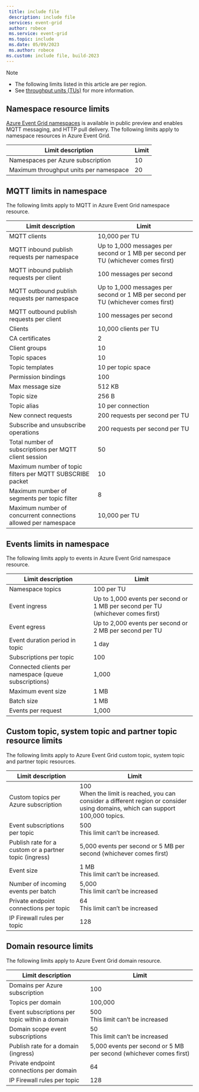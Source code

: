 ```yaml
---
 title: include file
 description: include file
 services: event-grid
 author: robece
 ms.service: event-grid
 ms.topic: include
 ms.date: 05/09/2023
 ms.author: robece
ms.custom: include file, build-2023
---
```


> [!NOTE]
> - The following limits listed in this article are per region.
> - See [throughput units (TUs)](../concepts-pull-delivery.md#throughput-units) for more information.

## Namespace resource limits

[Azure Event Grid namespaces](../concepts-pull-delivery.md#namespaces) is available in public preview and enables MQTT messaging, and HTTP pull delivery.
The following limits apply to namespace resources in Azure Event Grid.

| Limit description                      | Limit |
|----------------------------------------|-------|
| Namespaces per Azure subscription      | 10    |
| Maximum throughput units per namespace | 20    |

## MQTT limits in namespace

The following limits apply to MQTT in Azure Event Grid namespace resource.

| Limit description                            | Limit                                                                             |
|----------------------------------------------|-----------------------------------------------------------------------------------|
| MQTT clients                                 | 10,000 per TU                                                                     |
| MQTT inbound publish requests per namespace  | Up to 1,000 messages per second or 1 MB per second per TU (whichever comes first) |
| MQTT inbound publish requests per client     | 100 messages per second                                                           |
| MQTT outbound publish requests per namespace | Up to 1,000 messages per second or 1 MB per second per TU (whichever comes first) |
| MQTT outbound publish requests per client    | 100 messages per second                                                           |
| Clients                                      | 10,000 clients per TU                                                             |
| CA certificates                              | 2                                                                                 |
| Client groups                                | 10                                                                                |
| Topic spaces                                 | 10                                                                                |
| Topic templates                              | 10 per topic space                                                                                |
| Permission bindings                          | 100                                                                               |
| Max message size                             | 512 KB                                                                            |
| Topic size                                   | 256 B                                                                             |
| Topic alias                                  | 10 per connection                                                                  |
| New connect requests                         | 200 requests per second per TU                                                    |
| Subscribe and unsubscribe operations         | 200 requests per second per TU                                                    |
| Total number of subscriptions per MQTT client session | 50                                                                                |
| Maximum number of topic filters per MQTT SUBSCRIBE packet                             | 10                                                                                |
| Maximum number of segments per topic filter                             | 8                                                                               |
| Maximum number of concurrent connections allowed per namespace | 10,000 per TU                                                   |

## Events limits in namespace

The following limits apply to events in Azure Event Grid namespace resource.

| Limit description                                     | Limit                                                                              |
|-------------------------------------------------------|------------------------------------------------------------------------------------|
| Namespace topics                                      | 100 per TU                                                                         |
| Event ingress                                         | Up to 1,000 events per second or 1 MB per second per TU (whichever comes first)    |
| Event egress                                          | Up to 2,000 events per second or 2 MB per second per TU                            |
| Event duration period in topic                        | 1 day                                                                              |
| Subscriptions per topic                               | 100                                                                                |
| Connected clients per namespace (queue subscriptions) | 1,000                                                                              |
| Maximum event size                                    | 1 MB                                                                               |
| Batch size                                            | 1 MB                                                                               |
| Events per request                                    | 1,000                                                                              |

## Custom topic, system topic and partner topic resource limits

The following limits apply to Azure Event Grid custom topic, system topic and partner topic resources.

| Limit description                                      | Limit                                                                                                                               |
|--------------------------------------------------------|-------------------------------------------------------------------------------------------------------------------------------------|
| Custom topics per Azure subscription                   | 100<br/>When the limit is reached, you can consider a different region or consider using domains, which can support 100,000 topics. |
| Event subscriptions per topic                          | 500<br/>This limit can’t be increased.                                                                                              |
| Publish rate for a custom or a partner topic (ingress) | 5,000 events per second or 5 MB per second (whichever comes first)                                                                  |
| Event size                                             | 1 MB<br/>This limit can’t be increased.                                                                                             |
| Number of incoming events per batch                    | 5,000<br/>This limit can’t be increased                                                                                             |
| Private endpoint connections per topic                 | 64<br/>This limit can’t be increased                                                                                                |
| IP Firewall rules per topic                            | 128                                                                                                                                 |

## Domain resource limits

The following limits apply to Azure Event Grid domain resource.

| Limit description                             | Limit                                                              |
|-----------------------------------------------|--------------------------------------------------------------------|
| Domains per Azure subscription                | 100                                                                |
| Topics per domain                             | 100,000                                                            |
| Event subscriptions per topic within a domain | 500<br/>This limit can’t be increased                              |
| Domain scope event subscriptions              | 50<br/>This limit can’t be increased                               |
| Publish rate for a domain (ingress)           | 5,000 events per second or 5 MB per second (whichever comes first) |
| Private endpoint connections per domain       | 64                                                                 |
| IP Firewall rules per topic                   | 128                                                                |
